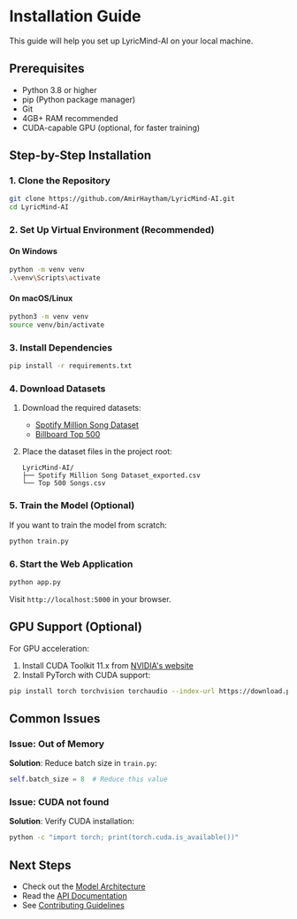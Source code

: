# Installation Guide

This guide will help you set up LyricMind-AI on your local machine.

## Prerequisites

- Python 3.8 or higher
- pip (Python package manager)
- Git
- 4GB+ RAM recommended
- CUDA-capable GPU (optional, for faster training)

## Step-by-Step Installation

### 1. Clone the Repository

```bash
git clone https://github.com/AmirHaytham/LyricMind-AI.git
cd LyricMind-AI
```

### 2. Set Up Virtual Environment (Recommended)

#### On Windows
```bash
python -m venv venv
.\venv\Scripts\activate
```

#### On macOS/Linux
```bash
python3 -m venv venv
source venv/bin/activate
```

### 3. Install Dependencies

```bash
pip install -r requirements.txt
```

### 4. Download Datasets
1. Download the required datasets:
   - [Spotify Million Song Dataset](https://www.kaggle.com/spotify/million-song-dataset)
   - [Billboard Top 500](https://www.billboard.com/charts/hot-100)

2. Place the dataset files in the project root:
   ```
   LyricMind-AI/
   ├── Spotify Million Song Dataset_exported.csv
   └── Top 500 Songs.csv
   ```

### 5. Train the Model (Optional)

If you want to train the model from scratch:
```bash
python train.py
```

### 6. Start the Web Application

```bash
python app.py
```

Visit `http://localhost:5000` in your browser.

## GPU Support (Optional)

For GPU acceleration:

1. Install CUDA Toolkit 11.x from [NVIDIA's website](https://developer.nvidia.com/cuda-toolkit)
2. Install PyTorch with CUDA support:
```bash
pip install torch torchvision torchaudio --index-url https://download.pytorch.org/whl/cu118
```

## Common Issues

### Issue: Out of Memory
**Solution**: Reduce batch size in `train.py`:
```python
self.batch_size = 8  # Reduce this value
```

### Issue: CUDA not found
**Solution**: Verify CUDA installation:
```bash
python -c "import torch; print(torch.cuda.is_available())"
```

## Next Steps

- Check out the [Model Architecture](model.md)
- Read the [API Documentation](api.md)
- See [Contributing Guidelines](../CONTRIBUTING.md)

